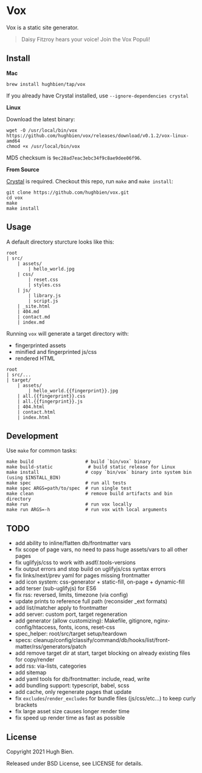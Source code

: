 # Vox

Vox is a static site generator.

> Daisy Fitzroy hears your voice! Join the Vox Populi!

## Install

**Mac**

```
brew install hughbien/tap/vox
```

If you already have Crystal installed, use `--ignore-dependencies crystal`

**Linux**

Download the latest binary:

```
wget -O /usr/local/bin/vox https://github.com/hughbien/vox/releases/download/v0.1.2/vox-linux-amd64
chmod +x /usr/local/bin/vox
```

MD5 checksum is `9ec28ad7eac3ebc34f9c8ae9dee06f96`.

**From Source**

[Crystal](https://crystal-lang.org) is required. Checkout this repo, run `make` and `make install`:

```
git clone https://github.com/hughbien/vox.git
cd vox
make
make install
```

## Usage

A default directory sturcture looks like this:

```
root
| src/
    | assets/
        | hello_world.jpg
    | css/
        | reset.css
        | styles.css
    | js/
        | library.js
        | script.js
    | _site.html
    | 404.md
    | contact.md
    | index.md
```

Running `vox` will generate a target directory with:

* fingerprinted assets
* minified and fingerprinted js/css
* rendered HTML

```
root
| src/...
| target/
    | assets/
        | hello_world.{{fingerprint}}.jpg
    | all.{{fingerprint}}.css
    | all.{{fingerprint}}.js
    | 404.html
    | contact.html
    | index.html
```

## Development

Use `make` for common tasks:

```
make build                   # build `bin/vox` binary
make build-static             # build static release for Linux
make install                 # copy `bin/vox` binary into system bin (using $INSTALL_BIN)
make spec                    # run all tests
make spec ARGS=path/to/spec  # run single test
make clean                   # remove build artifacts and bin directory
make run                     # run vox locally
make run ARGS=-h             # run vox with local arguments
```

## TODO

* add ability to inline/flatten db/frontmatter vars
* fix scope of page vars, no need to pass huge assets/vars to all other pages
* fix uglifyjs/css to work with asdf/.tools-versions 
* fix output errors and stop build on uglifyjs/css syntax errors
* fix links/next/prev yaml for pages missing frontmatter
* add icon system: css-generator + static-fill, on-page + dynamic-fill
* add terser (sub-uglifyjs) for ES6
* fix rss: reversed, limits, timezone (via config)
* update prints to reference full path (reconsider _ext formats)
* add list/matcher apply to frontmatter
* add server: custom port, target regeneration
* add generator (allow customizing): Makefile, gitignore, nginx-config/htaccess, fonts, icons, reset-css
* spec_helper: root/src/target setup/teardown
* specs: cleanup/config/classify/command/db/hooks/list/front-matter/rss/generators/patch
* add remove target dir at start, target blocking on already existing files for copy/render
* add rss: via-lists, categories
* add sitemap
* add yaml tools for db/frontmatter: include, read, write
* add bundling support: typescript, babel, scss
* add cache, only regenerate pages that update
* fix `excludes`/`render_excludes` for bundle files (js/css/etc...) to keep curly brackets
* fix large asset size causes longer render time
* fix speed up render time as fast as possible

## License

Copyright 2021 Hugh Bien.

Released under BSD License, see LICENSE for details.
